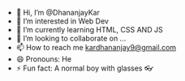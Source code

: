 - 👋 Hi, I’m @DhananjayKar
- 👀 I’m interested in Web Dev
- 🌱 I’m currently learning HTML, CSS AND JS
- 💞️ I’m looking to collaborate on ...
- 📫 How to reach me kardhananjay9@gmail.com 
- 😄 Pronouns: He
- ⚡ Fun fact: A normal boy with glasses 👓

<!---
DhananjayKar/DhananjayKar is a ✨ special ✨ repository because its `README.md` (this file) appears on your GitHub profile.
You can click the Preview link to take a look at your changes.
--->
